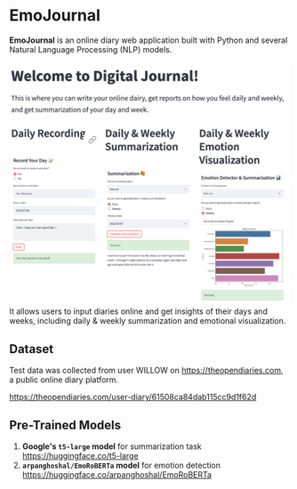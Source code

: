 # EmoJournal
**EmoJournal** is an online diary web application built with Python and several Natural Language Processing (NLP) models. 

![image](demo_img/home_page.png)
It allows users to input diaries online and get insights of their days and weeks, including daily & weekly summarization and emotional visualization.

## Dataset
Test data was collected from user WILLOW on https://theopendiaries.com, a public online diary platform.

https://theopendiaries.com/user-diary/61508ca84dab115cc9d1f62d

## Pre-Trained Models

1) **Google's ```t5-large``` model** for summarization task
https://huggingface.co/t5-large
2) **```arpanghoshal/EmoRoBERTa``` model** for emotion detection
https://huggingface.co/arpanghoshal/EmoRoBERTa
